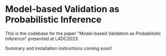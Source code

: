 # Model-based Validation as Probabilistic Inference
This is the codebase for the paper "Model-based Validation as Probabilistic Inference" presented at L4DC2023.

Summary and installation instructions coming soon!
